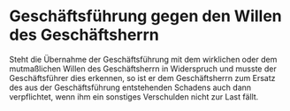 # Geschäftsführung gegen den Willen des Geschäftsherrn

Steht die Übernahme der Geschäftsführung mit dem wirklichen oder dem mutmaßlichen Willen des Geschäftsherrn in Widerspruch und musste der Geschäftsführer dies erkennen, so ist er dem Geschäftsherrn zum Ersatz des aus der Geschäftsführung entstehenden Schadens auch dann verpflichtet, wenn ihm ein sonstiges Verschulden nicht zur Last fällt. 

